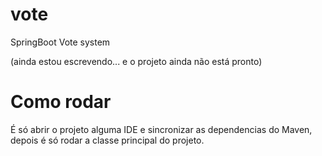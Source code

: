 # vote
SpringBoot Vote system

(ainda estou escrevendo... e o projeto ainda não está pronto)

# Como rodar
É só abrir o projeto alguma IDE e sincronizar as dependencias do Maven, depois é só rodar a classe principal do projeto.